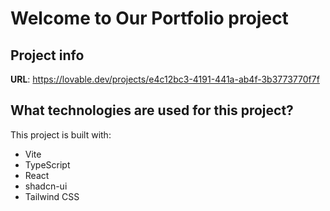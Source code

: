 # Welcome to Our Portfolio project

## Project info

**URL**: https://lovable.dev/projects/e4c12bc3-4191-441a-ab4f-3b3773770f7f



## What technologies are used for this project?

This project is built with:

- Vite
- TypeScript
- React
- shadcn-ui
- Tailwind CSS




